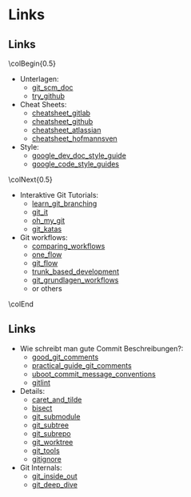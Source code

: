 Links
=====


Links
-----

[git_scm_doc]: https://git-scm.com/doc
[try_github]: https://try.github.io/

[cheatsheet_gitlab]: https://about.gitlab.com/images/press/git-cheat-sheet.pdf
[cheatsheet_github]: https://education.github.com/git-cheat-sheet-education.pdf
[cheatsheet_atlassian]: https://www.atlassian.com/git/tutorials/atlassian-git-cheatsheet
[cheatsheet_hofmannsven]: https://gist.github.com/hofmannsven/6814451

[google_dev_doc_style_guide]: https://developers.google.com/style
[google_code_style_guides]: https://developers.google.com/style/code-in-text#code-style-guides

[learn_git_branching]: https://learngitbranching.js.org
[git_it]: https://github.com/jlord/git-it-electron
[oh_my_git]: https://blinry.itch.io/oh-my-git
[git_katas]: https://github.com/eficode-academy/git-katas

[comparing_workflows]: https://www.atlassian.com/git/tutorials/comparing-workflows
[one_flow]: http://endoflineblog.com/oneflow-a-git-branching-model-and-workflow
[git_flow]: https://www.atlassian.com/de/git/tutorials/comparing-workflows/gitflow-workflow
[trunk_based_development]: https://trunkbaseddevelopment.com/
[git_grundlagen_workflows]: https://www.amazon.de/Git-Dezentrale-Versionsverwaltung-Grundlagen-Workflows/dp/3898648001

\colBegin{0.5}

* Unterlagen:
  * [git_scm_doc]
  * [try_github]
* Cheat Sheets:
  * [cheatsheet_gitlab]
  * [cheatsheet_github]
  * [cheatsheet_atlassian]
  * [cheatsheet_hofmannsven]
* Style:
  * [google_dev_doc_style_guide]
  * [google_code_style_guides]

\colNext{0.5}

* Interaktive Git Tutorials:
  * [learn_git_branching]
  * [git_it]
  * [oh_my_git]
  * [git_katas]
* Git workflows:
  * [comparing_workflows]
  * [one_flow]
  * [git_flow]
  * [trunk_based_development]
  * [git_grundlagen_workflows]
  * or others

\colEnd


Links
-----

[good_git_comments]: https://chris.beams.io/posts/git-commit/
[practical_guide_git_comments]: https://www.freecodecamp.org/news/writing-good-commit-messages-a-practical-guide/
[uboot_commit_message_conventions]: http://www.denx.de/wiki/view/U-Boot/Patches#Commit_message_conventions
[gitlint]: https://jorisroovers.com/gitlint/

[caret_and_tilde]: https://stackoverflow.com/questions/2221658/whats-the-difference-between-head-and-head-in-git
[bisect]: https://git-scm.com/docs/git-bisect
[git_submodule]: https://git-scm.com/docs/git-submodule
[git_subtree]: https://www.atlassian.com/git/tutorials/git-subtree
[git_subrepo]: https://github.com/ingydotnet/git-subrepo
[git_worktree]: https://git-scm.com/docs/git-worktree
[git_tools]: https://github.com/langchr86/git-tools
[gitignore]: https://github.com/github/gitignore

[git_inside_out]: https://codewords.recurse.com/issues/two/git-from-the-inside-out
[git_deep_dive]: https://www.youtube.com/watch?v=YWX-taj2iH0

* Wie schreibt man gute Commit Beschreibungen?:
  * [good_git_comments]
  * [practical_guide_git_comments]
  * [uboot_commit_message_conventions]
  * [gitlint]
* Details:
  * [caret_and_tilde]
  * [bisect]
  * [git_submodule]
  * [git_subtree]
  * [git_subrepo]
  * [git_worktree]
  * [git_tools]
  * [gitignore]
* Git Internals:
  * [git_inside_out]
  * [git_deep_dive]
